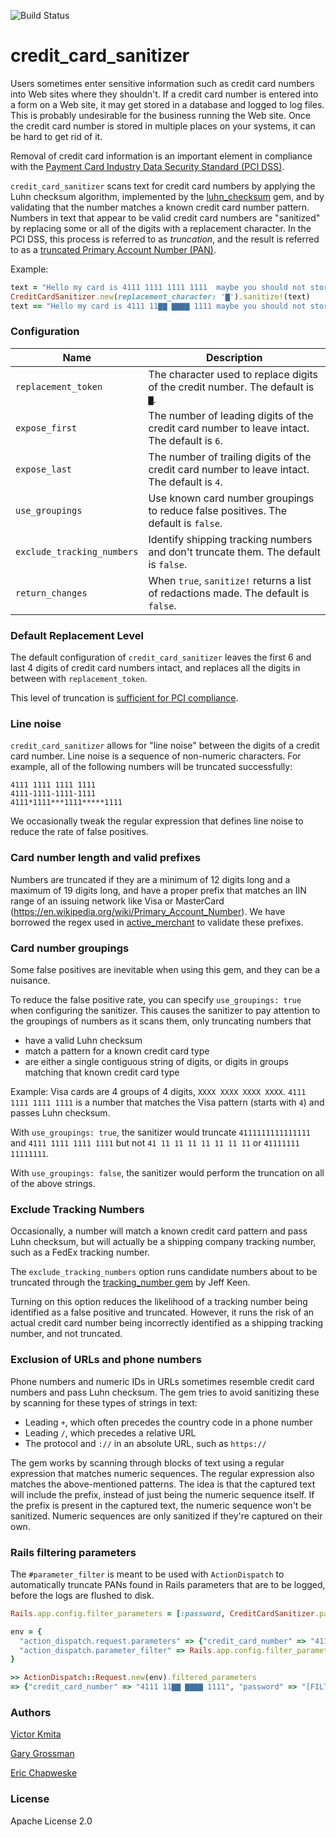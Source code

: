 
![Build Status](https://github.com/zendesk/credit_card_sanitizer/actions/workflows/ci.yml/badge.svg)

credit_card_sanitizer
=====================

Users sometimes enter sensitive information such as credit card numbers into Web sites where they shouldn't. 
If a credit card number is entered into a form on a Web site, it may get stored in a database and logged
to log files. This is probably undesirable for the business running the Web site. Once the credit card
number is stored in multiple places on your systems, it can be hard to get rid of it.

Removal of credit card information is an important element in compliance with the [Payment Card Industry
Data Security Standard (PCI DSS)](https://www.pcisecuritystandards.org).

`credit_card_sanitizer` scans text for credit card numbers by applying the Luhn checksum algorithm,
implemented by the [luhn_checksum](https://github.com/zendesk/luhn_checksum) gem, and by validating that the
number matches a known credit card number pattern. Numbers in text that appear to be valid credit card numbers
are "sanitized" by replacing some or all of the digits with a replacement character. In the PCI DSS, this
process is referred to as _truncation_, and the result is referred to as a
[truncated Primary Account Number (PAN)](https://pcissc.secure.force.com/faq/articles/Frequently_Asked_Question/Are-truncated-Primary-Account-Numbers-PAN-required-to-be-protected-in-accordance-with-PCI-DSS).

Example:

```ruby
text = "Hello my card is 4111 1111 1111 1111  maybe you should not store that in your database!"
CreditCardSanitizer.new(replacement_character: '▇').sanitize!(text)
text == "Hello my card is 4111 11▇▇ ▇▇▇▇ 1111 maybe you should not store that in your database!"
```

### Configuration

Name                       | Description
-------------------------- | -----------
`replacement_token`        | The character used to replace digits of the credit number.  The default is `▇`.
`expose_first`             | The number of leading digits of the credit card number to leave intact. The default is `6`.
`expose_last`              | The number of trailing digits of the credit card number to leave intact. The default is `4`.
`use_groupings`            | Use known card number groupings to reduce false positives. The default is `false`.
`exclude_tracking_numbers` | Identify shipping tracking numbers and don't truncate them. The default is `false`.
`return_changes`           | When `true`, `sanitize!` returns a list of redactions made. The default is `false`.

### Default Replacement Level

The default configuration of `credit_card_sanitizer` leaves the first 6 and last 4 digits of credit card
numbers intact, and replaces all the digits in between with `replacement_token`.

This level of truncation is [sufficient for PCI compliance](https://pcissc.secure.force.com/faq/articles/Frequently_Asked_Question/What-are-acceptable-formats-for-truncation-of-primary-account-numbers).

### Line noise

`credit_card_sanitizer` allows for "line noise" between the digits of a credit card number.  Line noise
is a sequence of non-numeric characters. For example, all of the following numbers will be truncated
successfully:

```
4111 1111 1111 1111
4111-1111-1111-1111
4111*1111***1111*****1111
```

We occasionally tweak the regular expression that defines line noise to reduce the rate of false positives.

### Card number length and valid prefixes

Numbers are truncated if they are a minimum of 12 digits long and a maximum of 19 digits long, and have a proper
prefix that matches an IIN range of an issuing network like Visa or MasterCard
(https://en.wikipedia.org/wiki/Primary_Account_Number). We have borrowed the regex used in [active_merchant](https://github.com/Shopify/active_merchant/blob/master/lib/active_merchant/billing/credit_card_methods.rb#L5-L18)
to validate these prefixes.

### Card number groupings

Some false positives are inevitable when using this gem, and they can be a nuisance.

To reduce the false positive rate, you can specify `use_groupings: true` when configuring the sanitizer. This causes
the sanitizer to pay attention to the groupings of numbers as it scans them, only truncating numbers that

* have a valid Luhn checksum
* match a pattern for a known credit card type
* are either a single contiguous string of digits, or digits in groups matching that known credit card type

Example: Visa cards are 4 groups of 4 digits, `XXXX XXXX XXXX XXXX`. `4111 1111 1111 1111` is a number that matches
the Visa pattern (starts with `4`) and passes Luhn checksum.

With `use_groupings: true`, the sanitizer would truncate `4111111111111111` and `4111 1111 1111 1111` but not
`41 11 11 11 11 11 11 11` or `41111111 11111111`.

With `use_groupings: false`, the sanitizer would perform the truncation on all of the above strings.

### Exclude Tracking Numbers

Occasionally, a number will match a known credit card pattern and pass Luhn checksum, but will actually
be a shipping company tracking number, such as a FedEx tracking number.

The `exclude_tracking_numbers` option runs candidate numbers about to be truncated through the
[tracking_number gem](https://github.com/jkeen/tracking_number) by Jeff Keen.

Turning on this option reduces the likelihood of a tracking number being identified as a false positive
and truncated. However, it runs the risk of an actual credit card number being incorrectly identified as
a shipping tracking number, and not truncated.

### Exclusion of URLs and phone numbers

Phone numbers and numeric IDs in URLs sometimes resemble credit card numbers and pass Luhn checksum.
The gem tries to avoid sanitizing these by scanning for these types of strings in text:

  * Leading `+`, which often precedes the country code in a phone number
  * Leading `/`, which precedes a relative URL
  * The protocol and `://` in an absolute URL, such as `https://`

The gem works by scanning through blocks of text using a regular expression that matches numeric
sequences. The regular expression also matches the above-mentioned patterns. The idea is that the captured
text will include the prefix, instead of just being the numeric sequence itself. If the prefix is present
in the captured text, the numeric sequence won't be sanitized. Numeric sequences are only sanitized
if they're captured on their own.

### Rails filtering parameters

The `#parameter_filter` is meant to be used with `ActionDispatch` to automatically truncate PANs
found in Rails parameters that are to be logged, before the logs are flushed to disk.

```Ruby
Rails.app.config.filter_parameters = [:password, CreditCardSanitizer.parameter_filter]

env = {
  "action_dispatch.request.parameters" => {"credit_card_number" => "4111 1111 1111 1111", "password" => "123"},
  "action_dispatch.parameter_filter" => Rails.app.config.filter_parameters
}

>> ActionDispatch::Request.new(env).filtered_parameters
=> {"credit_card_number" => "4111 11▇▇ ▇▇▇▇ 1111", "password" => "[FILTERED]"}
```

### Authors

[Victor Kmita](https://github.com/vkmita)

[Gary Grossman](https://github.com/ggrossman)

[Eric Chapweske](https://github.com/eac)

### License

Apache License 2.0
